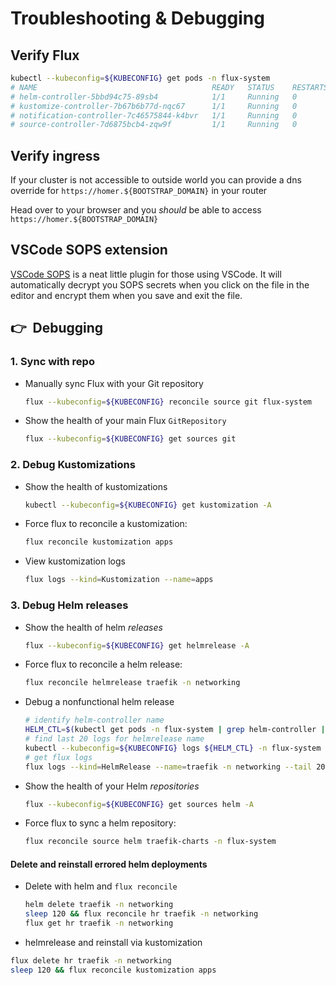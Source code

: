 # Troubleshooting & Debugging

## Verify Flux

```sh
kubectl --kubeconfig=${KUBECONFIG} get pods -n flux-system
# NAME                                       READY   STATUS    RESTARTS   AGE
# helm-controller-5bbd94c75-89sb4            1/1     Running   0          1h
# kustomize-controller-7b67b6b77d-nqc67      1/1     Running   0          1h
# notification-controller-7c46575844-k4bvr   1/1     Running   0          1h
# source-controller-7d6875bcb4-zqw9f         1/1     Running   0          1h
```

## Verify ingress

If your cluster is not accessible to outside world you can provide a dns override for `https://homer.${BOOTSTRAP_DOMAIN}` in your router
<!-- or update your hosts
file to verify the ingress controller is working.

```sh
echo "${BOOTSTRAP_METALLB_FRONTEND} ${BOOTSTRAP_DOMAIN} homer.${BOOTSTRAP_DOMAIN}" | sudo tee -a /etc/hosts
``` -->

Head over to your browser and you _should_ be able to access
`https://homer.${BOOTSTRAP_DOMAIN}`

## VSCode SOPS extension

[VSCode SOPS](https://marketplace.visualstudio.com/items?itemName=signageos.signageos-vscode-sops)
is a neat little plugin for those using VSCode.
It will automatically decrypt you SOPS secrets when you click on the file
in the editor and encrypt them when you save  and exit the file.

## :point_right:&nbsp; Debugging

### 1. Sync with repo

* Manually sync Flux with your Git repository

  ```sh
  flux --kubeconfig=${KUBECONFIG} reconcile source git flux-system
  ```

* Show the health of your main Flux `GitRepository`

  ```sh
  flux --kubeconfig=${KUBECONFIG} get sources git
  ```

### 2. Debug Kustomizations

* Show the health of kustomizations

  ```sh
  kubectl --kubeconfig=${KUBECONFIG} get kustomization -A
  ```

* Force flux to reconcile a kustomization:

  ```sh
  flux reconcile kustomization apps
  ```

* View kustomization logs

  ```sh
  flux logs --kind=Kustomization --name=apps
  ```

### 3. Debug Helm releases

* Show the health of helm _releases_

  ```sh
  flux --kubeconfig=${KUBECONFIG} get helmrelease -A
  ```

* Force flux to reconcile a helm release:

  ```sh
  flux reconcile helmrelease traefik -n networking
  ```

* Debug a nonfunctional helm release

  ```sh
  # identify helm-controller name
  HELM_CTL=$(kubectl get pods -n flux-system | grep helm-controller | awk '{print $1}')
  # find last 20 logs for helmrelease name
  kubectl --kubeconfig=${KUBECONFIG} logs ${HELM_CTL} -n flux-system | grep traefik | tail -20
  # get flux logs
  flux logs --kind=HelmRelease --name=traefik -n networking --tail 20
  ```

* Show the health of your Helm _repositories_

  ```sh
  flux --kubeconfig=${KUBECONFIG} get sources helm -A
  ```

* Force flux to sync a helm repository:

  ```sh
  flux reconcile source helm traefik-charts -n flux-system
  ```

#### Delete and reinstall errored helm deployments

* Delete with helm and `flux reconcile`

  ```sh
  helm delete traefik -n networking
  sleep 120 && flux reconcile hr traefik -n networking
  flux get hr traefik -n networking
  ```

*  helmrelease and reinstall via kustomization

  ```sh
  flux delete hr traefik -n networking
  sleep 120 && flux reconcile kustomization apps
  ```